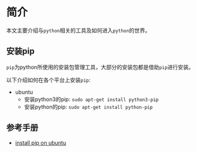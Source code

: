# 简介

本文主要介绍与`python`相关的工具及如何进入`python`的世界。

## 安装pip

`pip`为python所使用的安装包管理工具，大部分的安装包都是借助`pip`进行安装。

以下介绍如何在各个平台上安装`pip`:

* ubuntu
  * 安装python3的pip: `sudo apt-get install python3-pip`
  * 安装python的pip: `sudo apt-get install python-pip`
  
## 参考手册

* [install pip on ubuntu](https://linuxize.com/post/how-to-install-pip-on-ubuntu-18.04/)
